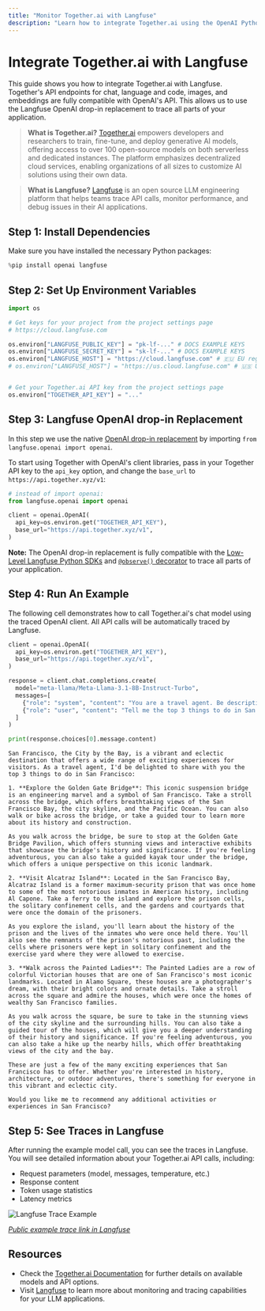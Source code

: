 ```yaml
---
title: "Monitor Together.ai with Langfuse"
description: "Learn how to integrate Together.ai using the OpenAI Python SDK with Langfuse."
---
```


# Integrate Together.ai with Langfuse

This guide shows you how to integrate Together.ai with Langfuse. Together's API endpoints for chat, language and code, images, and embeddings are fully compatible with OpenAI's API. This allows us to use the Langfuse OpenAI drop-in replacement to trace all parts of your application.

> **What is Together.ai?** [Together.ai](https://docs.together.ai/docs/openai-api-compatibility) empowers developers and researchers to train, fine-tune, and deploy generative AI models, offering access to over 100 open-source models on both serverless and dedicated instances. The platform emphasizes decentralized cloud services, enabling organizations of all sizes to customize AI solutions using their own data.

> **What is Langfuse?** [Langfuse](https://langfuse.com) is an open source LLM engineering platform that helps teams trace API calls, monitor performance, and debug issues in their AI applications.

## Step 1: Install Dependencies

Make sure you have installed the necessary Python packages:


```python
%pip install openai langfuse
```

## Step 2: Set Up Environment Variables


```python
import os

# Get keys for your project from the project settings page
# https://cloud.langfuse.com

os.environ["LANGFUSE_PUBLIC_KEY"] = "pk-lf-..." # DOCS EXAMPLE KEYS
os.environ["LANGFUSE_SECRET_KEY"] = "sk-lf-..." # DOCS EXAMPLE KEYS
os.environ["LANGFUSE_HOST"] = "https://cloud.langfuse.com" # 🇪🇺 EU region
# os.environ["LANGFUSE_HOST"] = "https://us.cloud.langfuse.com" # 🇺🇸 US region


# Get your Together.ai API key from the project settings page
os.environ["TOGETHER_API_KEY"] = "..."
```

## Step 3: Langfuse OpenAI drop-in Replacement

In this step we use the native [OpenAI drop-in replacement](https://langfuse.com/docs/integrations/openai/python/get-started) by importing `from langfuse.openai import openai`.

To start using Together with OpenAI's client libraries, pass in your Together API key to the `api_key` option, and change the `base_url` to `https://api.together.xyz/v1`:


```python
# instead of import openai:
from langfuse.openai import openai

client = openai.OpenAI(
  api_key=os.environ.get("TOGETHER_API_KEY"),
  base_url="https://api.together.xyz/v1",
)
```

**Note:** The OpenAI drop-in replacement is fully compatible with the [Low-Level Langfuse Python SDKs](https://langfuse.com/docs/sdk/python/low-level-sdk) and [`@observe()` decorator](https://langfuse.com/docs/sdk/python/decorators) to trace all parts of your application.

## Step 4: Run An Example

The following cell demonstrates how to call Together.ai's chat model using the traced OpenAI client. All API calls will be automatically traced by Langfuse.


```python
client = openai.OpenAI(
  api_key=os.environ.get("TOGETHER_API_KEY"),
  base_url="https://api.together.xyz/v1",
)

response = client.chat.completions.create(
  model="meta-llama/Meta-Llama-3.1-8B-Instruct-Turbo",
  messages=[
    {"role": "system", "content": "You are a travel agent. Be descriptive and helpful."},
    {"role": "user", "content": "Tell me the top 3 things to do in San Francisco"},
  ]
)

print(response.choices[0].message.content)
```

    San Francisco, the City by the Bay, is a vibrant and eclectic destination that offers a wide range of exciting experiences for visitors. As a travel agent, I'd be delighted to share with you the top 3 things to do in San Francisco:
    
    1. **Explore the Golden Gate Bridge**: This iconic suspension bridge is an engineering marvel and a symbol of San Francisco. Take a stroll across the bridge, which offers breathtaking views of the San Francisco Bay, the city skyline, and the Pacific Ocean. You can also walk or bike across the bridge, or take a guided tour to learn more about its history and construction.
    
    As you walk across the bridge, be sure to stop at the Golden Gate Bridge Pavilion, which offers stunning views and interactive exhibits that showcase the bridge's history and significance. If you're feeling adventurous, you can also take a guided kayak tour under the bridge, which offers a unique perspective on this iconic landmark.
    
    2. **Visit Alcatraz Island**: Located in the San Francisco Bay, Alcatraz Island is a former maximum-security prison that was once home to some of the most notorious inmates in American history, including Al Capone. Take a ferry to the island and explore the prison cells, the solitary confinement cells, and the gardens and courtyards that were once the domain of the prisoners.
    
    As you explore the island, you'll learn about the history of the prison and the lives of the inmates who were once held there. You'll also see the remnants of the prison's notorious past, including the cells where prisoners were kept in solitary confinement and the exercise yard where they were allowed to exercise.
    
    3. **Walk across the Painted Ladies**: The Painted Ladies are a row of colorful Victorian houses that are one of San Francisco's most iconic landmarks. Located in Alamo Square, these houses are a photographer's dream, with their bright colors and ornate details. Take a stroll across the square and admire the houses, which were once the homes of wealthy San Francisco families.
    
    As you walk across the square, be sure to take in the stunning views of the city skyline and the surrounding hills. You can also take a guided tour of the houses, which will give you a deeper understanding of their history and significance. If you're feeling adventurous, you can also take a hike up the nearby hills, which offer breathtaking views of the city and the bay.
    
    These are just a few of the many exciting experiences that San Francisco has to offer. Whether you're interested in history, architecture, or outdoor adventures, there's something for everyone in this vibrant and eclectic city.
    
    Would you like me to recommend any additional activities or experiences in San Francisco?


## Step 5: See Traces in Langfuse

After running the example model call, you can see the traces in Langfuse. You will see detailed information about your Together.ai API calls, including:

- Request parameters (model, messages, temperature, etc.)
- Response content
- Token usage statistics
- Latency metrics

![Langfuse Trace Example](https://langfuse.com/images/cookbook/integration-togetherai/togetherai-example-trace.png)

_[Public example trace link in Langfuse](https://cloud.langfuse.com/project/cloramnkj0002jz088vzn1ja4/traces/d3c13a6f-00c5-4090-8f18-6ce18c794950?timestamp=2025-02-25T15%3A43%3A52.800Z&observation=9eeb3b33-49f0-4557-ac00-d3cbe6bc051e)_

## Resources

- Check the [Together.ai Documentation](https://docs.together.ai/docs/openai-api-compatibility) for further details on available models and API options.
- Visit [Langfuse](https://langfuse.com) to learn more about monitoring and tracing capabilities for your LLM applications.
